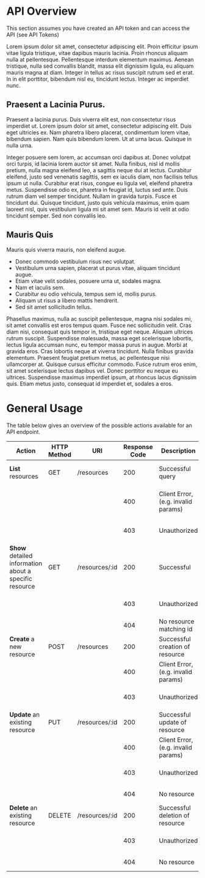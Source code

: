 # API Overview

This section assumes you have created an API token and can access the API (see <a data-reference="api_guide:authenticating:api_tokens">API Tokens</a>)

Lorem ipsum dolor sit amet, consectetur adipiscing elit. Proin efficitur ipsum vitae ligula tristique, vitae dapibus mauris lacinia. Proin rhoncus aliquam nulla at pellentesque. Pellentesque interdum elementum maximus. Aenean tristique, nulla sed convallis blandit, massa elit dignissim ligula, eu aliquam mauris magna at diam. Integer in tellus ac risus suscipit rutrum sed et erat. In in elit porttitor, bibendum nisl eu, tincidunt lectus. Integer ac imperdiet nunc.

## Praesent a Lacinia Purus.

Praesent a lacinia purus. Duis viverra elit est, non consectetur risus imperdiet ut. Lorem ipsum dolor sit amet, consectetur adipiscing elit. Duis eget ultricies ex. Nam pharetra libero placerat, condimentum lorem vitae, bibendum sapien. Nam quis bibendum lorem. Ut at urna lacus. Quisque in nulla urna.

Integer posuere sem lorem, ac accumsan orci dapibus at. Donec volutpat orci turpis, id lacinia lorem auctor sit amet. Nulla finibus, nisl id mollis pretium, nulla magna eleifend leo, a sagittis neque dui at lectus. Curabitur eleifend, justo sed venenatis sagittis, sem ex iaculis diam, non facilisis tellus ipsum ut nulla. Curabitur erat risus, congue eu ligula vel, eleifend pharetra metus. Suspendisse odio ex, pharetra in feugiat id, luctus sed ante. Duis rutrum diam vel semper tincidunt. Nullam in gravida turpis. Fusce et tincidunt dui. Quisque tincidunt, justo quis vehicula maximus, enim quam laoreet nisl, quis vestibulum ligula mi sit amet sem. Mauris id velit at odio tincidunt semper. Sed non convallis leo.

## Mauris Quis

Mauris quis viverra mauris, non eleifend augue.

- Donec commodo vestibulum risus nec volutpat.
- Vestibulum urna sapien, placerat ut purus vitae, aliquam tincidunt augue.
- Etiam vitae velit sodales, posuere urna ut, sodales magna.
- Nam et iaculis sem.
- Curabitur eu odio vehicula, tempus sem id, mollis purus.
- Aliquam ut risus a libero mattis hendrerit.
- Sed sit amet sollicitudin tellus.

Phasellus maximus, nulla ac suscipit pellentesque, magna nisi sodales mi, sit amet convallis est eros tempus quam. Fusce nec sollicitudin velit. Cras diam nisi, consequat quis tempor in, tristique eget neque. Aliquam ultrices rutrum suscipit. Suspendisse malesuada, massa eget scelerisque lobortis, lectus ligula accumsan nunc, eu tempor massa purus in augue. Morbi at gravida eros. Cras lobortis neque at viverra tincidunt. Nulla finibus gravida elementum. Praesent feugiat pretium metus, ac pellentesque nisi ullamcorper at. Quisque cursus efficitur commodo. Fusce rutrum eros enim, sit amet scelerisque lectus dapibus vel. Donec porttitor eu neque eu ultrices. Suspendisse maximus imperdiet ipsum, at rhoncus lacus dignissim quis. Etiam metus justo, consequat id imperdiet et, sodales a eros.

# General Usage

The table below gives an overview of the possible actions available for an API endpoint.

| Action                                                  | HTTP Method | URI            | Response Code | Description                         | Returns                                                          |
| ------------------------------------------------------- | ----------- | -------------- | ------------- | ----------------------------------- | ---------------------------------------------------------------- |
| **List** resources                                      | GET         | /resources     | 200           | Successful query                    | A representation of a list of resources, optionally filtered     |
|                                                         |             |                | 400           | Client Error, (e.g. invalid params) | No content, or a description of the error if applicable/possible |
|                                                         |             |                | 403           | Unauthorized                        | Explanation of authorization failure                             |
| **Show** detailed information about a specific resource | GET         | /resources/:id | 200           | Successful                          | A representation of the resource with given id                   |
|                                                         |             |                | 403           | Unauthorized                        | Explanation of authorization failure                             |
|                                                         |             |                | 404           | No resource matching id             | No content                                                       |
| **Create** a new resource                               | POST        | /resources     | 200           | Successful creation of resource     | A representation of the new resource                             |
|                                                         |             |                | 400           | Client Error, (e.g. invalid params) | A description of the error(s)                                    |
|                                                         |             |                | 403           | Unauthorized                        | Explanation of authorization failure                             |
| **Update** an existing resource                         | PUT         | /resources/:id | 200           | Successful update of resource       | A representation of the new state of the resource                |
|                                                         |             |                | 400           | Client Error, (e.g. invalid params) | A description of the error(s)                                    |
|                                                         |             |                | 403           | Unauthorized                        | Explanation of authorization failure                             |
|                                                         |             |                | 404           | No resource                         | No content matching id                                           |
| **Delete** an existing resource                         | DELETE      | /resources/:id | 200           | Successful deletion of resource     | A representation of the deleted resource                         |
|                                                         |             |                | 403           | Unauthorized                        | Explanation of authorization failure                             |
|                                                         |             |                | 404           | No resource                         | No content matching id                                           |
